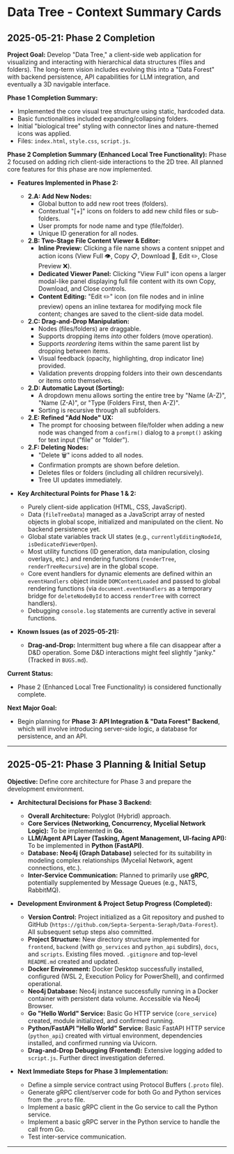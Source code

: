 # Data Tree - Context Summary Cards

## 2025-05-21: Phase 2 Completion

**Project Goal:**
Develop "Data Tree," a client-side web application for visualizing and interacting with hierarchical data structures (files and folders). The long-term vision includes evolving this into a "Data Forest" with backend persistence, API capabilities for LLM integration, and eventually a 3D navigable interface.

**Phase 1 Completion Summary:**
*   Implemented the core visual tree structure using static, hardcoded data.
*   Basic functionalities included expanding/collapsing folders.
*   Initial "biological tree" styling with connector lines and nature-themed icons was applied.
*   Files: `index.html`, `style.css`, `script.js`.

**Phase 2 Completion Summary (Enhanced Local Tree Functionality):**
Phase 2 focused on adding rich client-side interactions to the 2D tree. All planned core features for this phase are now implemented.

*   **Features Implemented in Phase 2:**
    *   **2.A: Add New Nodes:**
        *   Global button to add new root trees (folders).
        *   Contextual "[+]" icons on folders to add new child files or sub-folders.
        *   User prompts for node name and type (file/folder).
        *   Unique ID generation for all nodes.
    *   **2.B: Two-Stage File Content Viewer & Editor:**
        *   **Inline Preview:** Clicking a file name shows a content snippet and action icons (View Full 👁️, Copy 📋, Download 💾, Edit ✏️, Close Preview ❌).
        *   **Dedicated Viewer Panel:** Clicking "View Full" icon opens a larger modal-like panel displaying full file content with its own Copy, Download, and Close controls.
        *   **Content Editing:** "Edit ✏️" icon (on file nodes and in inline preview) opens an inline textarea for modifying mock file content; changes are saved to the client-side data model.
    *   **2.C: Drag-and-Drop Manipulation:**
        *   Nodes (files/folders) are draggable.
        *   Supports dropping items *into* other folders (move operation).
        *   Supports *reordering* items within the same parent list by dropping between items.
        *   Visual feedback (opacity, highlighting, drop indicator line) provided.
        *   Validation prevents dropping folders into their own descendants or items onto themselves.
    *   **2.D: Automatic Layout (Sorting):**
        *   A dropdown menu allows sorting the entire tree by "Name (A-Z)", "Name (Z-A)", or "Type (Folders First, then A-Z)".
        *   Sorting is recursive through all subfolders.
    *   **2.E: Refined "Add Node" UX:**
        *   The prompt for choosing between file/folder when adding a new node was changed from a `confirm()` dialog to a `prompt()` asking for text input ("file" or "folder").
    *   **2.F: Deleting Nodes:**
        *   "Delete 🗑️" icons added to all nodes.
        *   Confirmation prompts are shown before deletion.
        *   Deletes files or folders (including all children recursively).
        *   Tree UI updates immediately.

*   **Key Architectural Points for Phase 1 & 2:**
    *   Purely client-side application (HTML, CSS, JavaScript).
    *   Data (`fileTreeData`) managed as a JavaScript array of nested objects in global scope, initialized and manipulated on the client. No backend persistence yet.
    *   Global state variables track UI states (e.g., `currentlyEditingNodeId`, `isDedicatedViewerOpen`).
    *   Most utility functions (ID generation, data manipulation, closing overlays, etc.) and rendering functions (`renderTree`, `renderTreeRecursive`) are in the global scope.
    *   Core event handlers for dynamic elements are defined within an `eventHandlers` object inside `DOMContentLoaded` and passed to global rendering functions (via `document.eventHandlers` as a temporary bridge for `deleteNodeById` to access `renderTree` with correct handlers).
    *   Debugging `console.log` statements are currently active in several functions.

*   **Known Issues (as of 2025-05-21):**
    *   **Drag-and-Drop:** Intermittent bug where a file can disappear after a D&D operation. Some D&D interactions might feel slightly "janky." (Tracked in `BUGS.md`).

**Current Status:**
*   Phase 2 (Enhanced Local Tree Functionality) is considered functionally complete.

**Next Major Goal:**
*   Begin planning for **Phase 3: API Integration & "Data Forest" Backend**, which will involve introducing server-side logic, a database for persistence, and an API.

---

## 2025-05-21: Phase 3 Planning & Initial Setup

**Objective:** Define core architecture for Phase 3 and prepare the development environment.

*   **Architectural Decisions for Phase 3 Backend:**
    *   **Overall Architecture:** Polyglot (Hybrid) approach.
    *   **Core Services (Networking, Concurrency, Mycelial Network Logic):** To be implemented in **Go**.
    *   **LLM/Agent API Layer (Tasking, Agent Management, UI-facing API):** To be implemented in **Python (FastAPI)**.
    *   **Database:** **Neo4j (Graph Database)** selected for its suitability in modeling complex relationships (Mycelial Network, agent connections, etc.).
    *   **Inter-Service Communication:** Planned to primarily use **gRPC**, potentially supplemented by Message Queues (e.g., NATS, RabbitMQ).

*   **Development Environment & Project Setup Progress (Completed):**
    *   **Version Control:** Project initialized as a Git repository and pushed to GitHub (`https://github.com/Septa-Serpenta-Seraph/Data-Forest`). All subsequent setup steps also committed.
    *   **Project Structure:** New directory structure implemented for `frontend`, `backend` (with `go_services` and `python_api` subdirs), `docs`, and `scripts`. Existing files moved. `.gitignore` and top-level `README.md` created and updated.
    *   **Docker Environment:** Docker Desktop successfully installed, configured (WSL 2, Execution Policy for PowerShell), and confirmed operational.
    *   **Neo4j Database:** Neo4j instance successfully running in a Docker container with persistent data volume. Accessible via Neo4j Browser.
    *   **Go "Hello World" Service:** Basic Go HTTP service (`core_service`) created, module initialized, and confirmed running.
    *   **Python/FastAPI "Hello World" Service:** Basic FastAPI HTTP service (`python_api`) created with virtual environment, dependencies installed, and confirmed running via Uvicorn.
    *   **Drag-and-Drop Debugging (Frontend):** Extensive logging added to `script.js`. Further direct investigation deferred.

*   **Next Immediate Steps for Phase 3 Implementation:**
    *   Define a simple service contract using Protocol Buffers (`.proto` file).
    *   Generate gRPC client/server code for both Go and Python services from the `.proto` file.
    *   Implement a basic gRPC client in the Go service to call the Python service.
    *   Implement a basic gRPC server in the Python service to handle the call from Go.
    *   Test inter-service communication.
---
